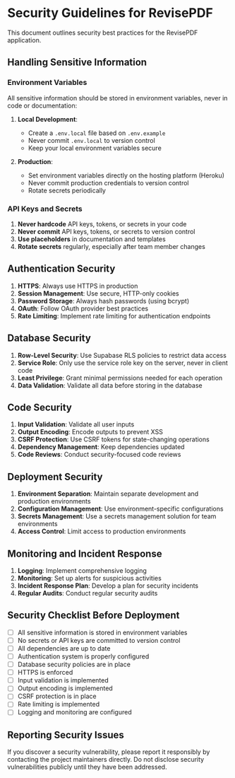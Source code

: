 # Security Guidelines for RevisePDF

This document outlines security best practices for the RevisePDF application.

## Handling Sensitive Information

### Environment Variables

All sensitive information should be stored in environment variables, never in code or documentation:

1. **Local Development**:
   - Create a `.env.local` file based on `.env.example`
   - Never commit `.env.local` to version control
   - Keep your local environment variables secure

2. **Production**:
   - Set environment variables directly on the hosting platform (Heroku)
   - Never commit production credentials to version control
   - Rotate secrets periodically

### API Keys and Secrets

1. **Never hardcode** API keys, tokens, or secrets in your code
2. **Never commit** API keys, tokens, or secrets to version control
3. **Use placeholders** in documentation and templates
4. **Rotate secrets** regularly, especially after team member changes

## Authentication Security

1. **HTTPS**: Always use HTTPS in production
2. **Session Management**: Use secure, HTTP-only cookies
3. **Password Storage**: Always hash passwords (using bcrypt)
4. **OAuth**: Follow OAuth provider best practices
5. **Rate Limiting**: Implement rate limiting for authentication endpoints

## Database Security

1. **Row-Level Security**: Use Supabase RLS policies to restrict data access
2. **Service Role**: Only use the service role key on the server, never in client code
3. **Least Privilege**: Grant minimal permissions needed for each operation
4. **Data Validation**: Validate all data before storing in the database

## Code Security

1. **Input Validation**: Validate all user inputs
2. **Output Encoding**: Encode outputs to prevent XSS
3. **CSRF Protection**: Use CSRF tokens for state-changing operations
4. **Dependency Management**: Keep dependencies updated
5. **Code Reviews**: Conduct security-focused code reviews

## Deployment Security

1. **Environment Separation**: Maintain separate development and production environments
2. **Configuration Management**: Use environment-specific configurations
3. **Secrets Management**: Use a secrets management solution for team environments
4. **Access Control**: Limit access to production environments

## Monitoring and Incident Response

1. **Logging**: Implement comprehensive logging
2. **Monitoring**: Set up alerts for suspicious activities
3. **Incident Response Plan**: Develop a plan for security incidents
4. **Regular Audits**: Conduct regular security audits

## Security Checklist Before Deployment

- [ ] All sensitive information is stored in environment variables
- [ ] No secrets or API keys are committed to version control
- [ ] All dependencies are up to date
- [ ] Authentication system is properly configured
- [ ] Database security policies are in place
- [ ] HTTPS is enforced
- [ ] Input validation is implemented
- [ ] Output encoding is implemented
- [ ] CSRF protection is in place
- [ ] Rate limiting is implemented
- [ ] Logging and monitoring are configured

## Reporting Security Issues

If you discover a security vulnerability, please report it responsibly by contacting the project maintainers directly. Do not disclose security vulnerabilities publicly until they have been addressed.
